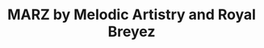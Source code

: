 ---
title: "MARZ by Melodic Artistry and Royal Breyez"
url: /mesa/marz-by-melodic-artistry-and-royal-breyez/
shop: clothes
---